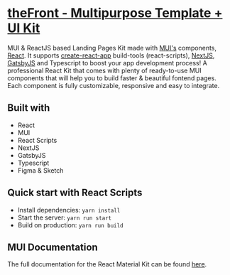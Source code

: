 # [theFront - Multipurpose Template + UI Kit](https://thefront.maccarianagency.com/)

MUI & ReactJS based Landing Pages Kit made with [MUI's](https://mui.com/?ref=maccarian-agency) components, [React](https://reactjs.org/?ref=maccarian-agency). It supports [create-react-app](https://facebook.github.io/create-react-app/?ref=maccarian-agency) build-tools (react-scripts), [NextJS](https://nextjs.org/?ref=maccarian-agency), [GatsbyJS](https://www.gatsbyjs.com/?ref=maccarian-agency) and Typescript to boost your app development process!
A professional React Kit that comes with plenty of ready-to-use MUI components that will help you to build faster & beautiful fontend pages. Each component is fully customizable, responsive and easy to integrate.

## Built with

- React
- MUI
- React Scripts
- NextJS
- GatsbyJS
- Typescript
- Figma & Sketch


## Quick start with React Scripts

- Install dependencies: `yarn install`
- Start the server: `yarn run start`
- Build on production: `yarn run build`



## MUI Documentation

The full documentation for the React Material Kit can be found [here](https://mui.com).

